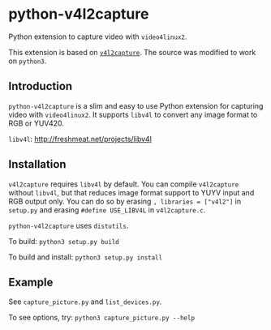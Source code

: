 # python-v4l2capture

Python extension to capture video with `video4linux2`.

This extension is based on [`v4l2capture`](https://pypi.org/project/v4l2capture/). The source was modified to work on `python3`.

## Introduction

`python-v4l2capture` is a slim and easy to use Python extension for
capturing video with `video4linux2`. It supports `libv4l` to convert any
image format to RGB or YUV420.

`libv4l`: http://freshmeat.net/projects/libv4l

## Installation

`v4l2capture` requires `libv4l` by default. You can compile `v4l2capture`
without `libv4l`, but that reduces image format support to YUYV input
and RGB output only. You can do so by erasing `, libraries = ["v4l2"]`
in `setup.py` and erasing `#define USE_LIBV4L` in `v4l2capture.c`.

`python-v4l2capture` uses `distutils`.

To build: `python3 setup.py build`

To build and install: `python3 setup.py install`

## Example

See `capture_picture.py` and `list_devices.py`.

To see options, try: `python3 capture_picture.py --help`
